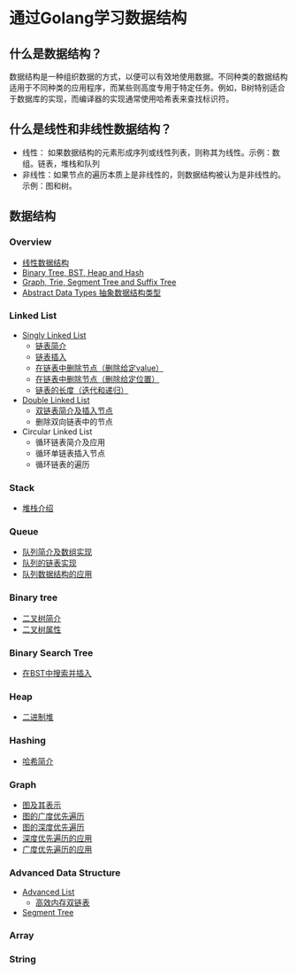 # 通过Golang学习数据结构
## 什么是数据结构？
数据结构是一种组织数据的方式，以便可以有效地使用数据。不同种类的数据结构适用于不同种类的应用程序，而某些则高度专用于特定任务。例如，B树特别适合于数据库的实现，而编译器的实现通常使用哈希表来查找标识符。
## 什么是线性和非线性数据结构？
- 线性： 如果数据结构的元素形成序列或线性列表，则称其为线性。示例：数组。链表，堆栈和队列
- 非线性：如果节点的遍历本质上是非线性的，则数据结构被认为是非线性的。示例：图和树。
## 数据结构
### Overview
- [线性数据结构]()
- [Binary Tree, BST, Heap and Hash]()
- [Graph, Trie, Segment Tree and Suffix Tree]()
- [Abstract Data Types 抽象数据结构类型]()
### Linked List
- [Singly Linked List](https://beuself.xyz/tags/singly-linked-list/)
    - [链表简介](https://beuself.xyz/post/date-structures-with-go/%E9%93%BE%E8%A1%A8%E7%AE%80%E4%BB%8B/)
    - [链表插入](https://beuself.xyz/post/date-structures-with-go/%E6%8F%92%E5%85%A5%E8%8A%82%E7%82%B9/)
    - [在链表中删除节点（删除给定value）](https://beuself.xyz/post/date-structures-with-go/1-6%E5%88%A0%E9%99%A4%E9%93%BE%E8%A1%A8/)
    - [在链表中删除节点（删除给定位置）](https://beuself.xyz/post/date-structures-with-go/1-5%E5%88%A0%E9%99%A4%E8%8A%82%E7%82%B9%E6%8C%87%E5%AE%9A%E4%BD%8D%E7%BD%AE/)
    - [链表的长度（迭代和递归）](https://beuself.xyz/post/date-structures-with-go/1-7%E9%93%BE%E8%A1%A8%E7%9A%84%E9%95%BF%E5%BA%A6%E8%BF%AD%E4%BB%A3%E5%92%8C%E9%80%92%E5%BD%92/)
- [Double Linked List](https://beuself.xyz/tags/double-linked-list/)
    - [双链表简介及插入节点](https://beuself.xyz/post/date-structures-with-go/double-linked-list/2-1%E5%8F%8C%E9%93%BE%E8%A1%A8%E7%AE%80%E4%BB%8B%E5%8F%8A%E6%8F%92%E5%85%A5/)
    - 删除双向链表中的节点
- Circular Linked List
    - 循环链表简介及应用
    - 循环单链表插入节点
    - 循环链表的遍历
### Stack
- [堆栈介绍]()
### Queue
- [队列简介及数组实现]()
- [队列的链表实现]()
- [队列数据结构的应用]()
### Binary tree
- [二叉树简介]()
- [二叉树属性]()
### Binary Search Tree
- [在BST中搜索并插入]()
### Heap
- [二进制堆]()
### Hashing
- [哈希简介]()
### Graph
- [图及其表示]()
- [图的广度优先遍历]()
- [图的深度优先遍历]()
- [深度优先遍历的应用]()
- [广度优先遍历的应用]()
### Advanced Data Structure
- [Advanced List]()
    - [高效内存双链表]()
- [Segment Tree]()
### Array
### String
    